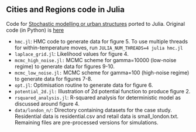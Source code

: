 ## Cities and Regions code in Julia

Code for [Stochastic modelling or urban structures](https://royalsocietypublishing.org/doi/10.1098/rspa.2017.0700) ported to Julia. Original code (in Python) is [here](https://github.com/lellam/cities_and_regions/)

- `hmc.jl`: HMC code to generate data for figure 5. To use multiple threads for within-temperature moves, run `JULIA_NUM_THREADS=4 julia hmc.jl`
- `laplace_grid.jl`: Likelihood values for figure 4.
- `mcmc_high_noise.jl:` MCMC scheme for gamma=10000 (low-noise regime) to generate data for figures 9-10.
- `mcmc_low_noise.jl:` MCMC scheme for gamma=100 (high-noise regime) to generate data for figures 7-8.
- `opt.jl`: Optimisation routine to generate data for figure 6.
- `potential_2d.jl:` Illustration of 2d potential function to produce figure 2.
- `rsquared_analysis.jl`: R-squared analysis for deterministic model as discussed around figure 4.
- `data/london_n/`: Directory containing datasets for the case study.  Residential data is residential.csv and retail data is small_london.txt.  Remaining files are pre-processed versions for simulations.
